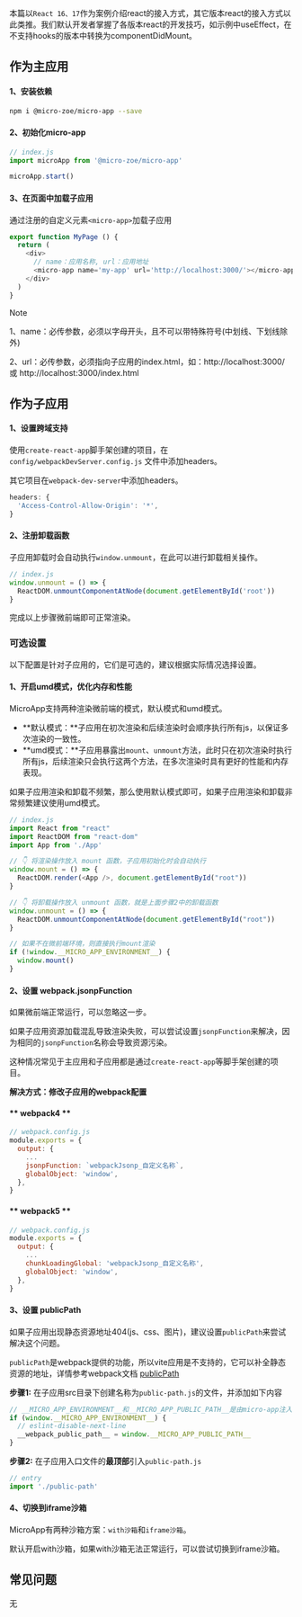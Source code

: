 本篇以`React 16、17`作为案例介绍react的接入方式，其它版本react的接入方式以此类推。我们默认开发者掌握了各版本react的开发技巧，如示例中useEffect，在不支持hooks的版本中转换为componentDidMount。

## 作为主应用

#### 1、安装依赖
```bash
npm i @micro-zoe/micro-app --save
```

#### 2、初始化micro-app
```js
// index.js
import microApp from '@micro-zoe/micro-app'

microApp.start()
```

#### 3、在页面中加载子应用

通过注册的自定义元素`<micro-app>`加载子应用

```js
export function MyPage () {
  return (
    <div>
      // name：应用名称, url：应用地址
      <micro-app name='my-app' url='http://localhost:3000/'></micro-app>
    </div>
  )
}
```

> [!NOTE]
> 1、name：必传参数，必须以字母开头，且不可以带特殊符号(中划线、下划线除外)
>
> 2、url：必传参数，必须指向子应用的index.html，如：http://localhost:3000/ 或 http://localhost:3000/index.html

## 作为子应用

#### 1、设置跨域支持

使用`create-react-app`脚手架创建的项目，在 `config/webpackDevServer.config.js` 文件中添加headers。

其它项目在`webpack-dev-server`中添加headers。

```js
headers: {
  'Access-Control-Allow-Origin': '*',
}
```

#### 2、注册卸载函数
子应用卸载时会自动执行`window.unmount`，在此可以进行卸载相关操作。

```js
// index.js
window.unmount = () => {
  ReactDOM.unmountComponentAtNode(document.getElementById('root'))
}
```

完成以上步骤微前端即可正常渲染。

### 可选设置
以下配置是针对子应用的，它们是可选的，建议根据实际情况选择设置。

#### 1、开启umd模式，优化内存和性能
MicroApp支持两种渲染微前端的模式，默认模式和umd模式。

- **默认模式：**子应用在初次渲染和后续渲染时会顺序执行所有js，以保证多次渲染的一致性。
- **umd模式：**子应用暴露出`mount`、`unmount`方法，此时只在初次渲染时执行所有js，后续渲染只会执行这两个方法，在多次渲染时具有更好的性能和内存表现。

如果子应用渲染和卸载不频繁，那么使用默认模式即可，如果子应用渲染和卸载非常频繁建议使用umd模式。

```js
// index.js
import React from "react"
import ReactDOM from "react-dom"
import App from './App'

// 👇 将渲染操作放入 mount 函数，子应用初始化时会自动执行
window.mount = () => {
  ReactDOM.render(<App />, document.getElementById("root"))
}

// 👇 将卸载操作放入 unmount 函数，就是上面步骤2中的卸载函数
window.unmount = () => {
  ReactDOM.unmountComponentAtNode(document.getElementById("root"))
}

// 如果不在微前端环境，则直接执行mount渲染
if (!window.__MICRO_APP_ENVIRONMENT__) {
  window.mount()
}
```


#### 2、设置 webpack.jsonpFunction
如果微前端正常运行，可以忽略这一步。

如果子应用资源加载混乱导致渲染失败，可以尝试设置`jsonpFunction`来解决，因为相同的`jsonpFunction`名称会导致资源污染。

这种情况常见于主应用和子应用都是通过`create-react-app`等脚手架创建的项目。

**解决方式：修改子应用的webpack配置**
<!-- tabs:start -->

#### ** webpack4 **
```js
// webpack.config.js
module.exports = {
  output: {
    ...
    jsonpFunction: `webpackJsonp_自定义名称`,
    globalObject: 'window',
  },
}
```

#### ** webpack5 **
```js
// webpack.config.js
module.exports = {
  output: {
    ...
    chunkLoadingGlobal: 'webpackJsonp_自定义名称',
    globalObject: 'window',
  },
}
```
<!-- tabs:end -->


#### 3、设置 publicPath
如果子应用出现静态资源地址404(js、css、图片)，建议设置`publicPath`来尝试解决这个问题。

`publicPath`是webpack提供的功能，所以vite应用是不支持的，它可以补全静态资源的地址，详情参考webpack文档 [publicPath](https://webpack.docschina.org/guides/public-path/#on-the-fly)

**步骤1:** 在子应用src目录下创建名称为`public-path.js`的文件，并添加如下内容
```js
// __MICRO_APP_ENVIRONMENT__和__MICRO_APP_PUBLIC_PATH__是由micro-app注入的全局变量
if (window.__MICRO_APP_ENVIRONMENT__) {
  // eslint-disable-next-line
  __webpack_public_path__ = window.__MICRO_APP_PUBLIC_PATH__
}
```

**步骤2:** 在子应用入口文件的**最顶部**引入`public-path.js`
```js
// entry
import './public-path'
```

#### 4、切换到iframe沙箱
MicroApp有两种沙箱方案：`with沙箱`和`iframe沙箱`。

默认开启with沙箱，如果with沙箱无法正常运行，可以尝试切换到iframe沙箱。


## 常见问题
无
